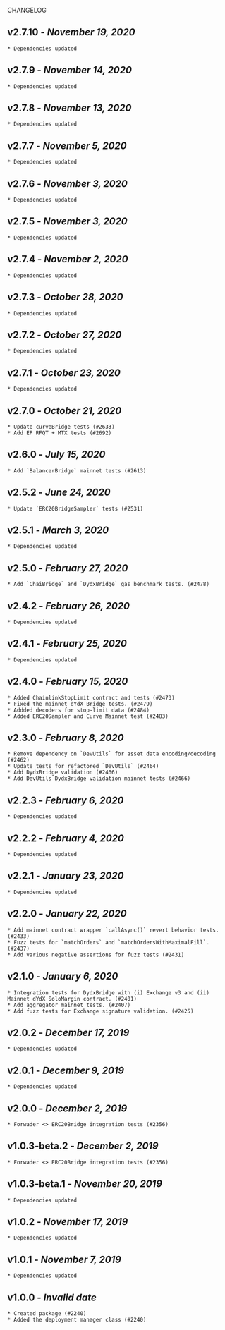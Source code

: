 <!--
changelogUtils.file is auto-generated using the monorepo-scripts package. Don't edit directly.
Edit the package's CHANGELOG.json file only.
-->

CHANGELOG

## v2.7.10 - _November 19, 2020_

    * Dependencies updated

## v2.7.9 - _November 14, 2020_

    * Dependencies updated

## v2.7.8 - _November 13, 2020_

    * Dependencies updated

## v2.7.7 - _November 5, 2020_

    * Dependencies updated

## v2.7.6 - _November 3, 2020_

    * Dependencies updated

## v2.7.5 - _November 3, 2020_

    * Dependencies updated

## v2.7.4 - _November 2, 2020_

    * Dependencies updated

## v2.7.3 - _October 28, 2020_

    * Dependencies updated

## v2.7.2 - _October 27, 2020_

    * Dependencies updated

## v2.7.1 - _October 23, 2020_

    * Dependencies updated

## v2.7.0 - _October 21, 2020_

    * Update curveBridge tests (#2633)
    * Add EP RFQT + MTX tests (#2692)

## v2.6.0 - _July 15, 2020_

    * Add `BalancerBridge` mainnet tests (#2613)

## v2.5.2 - _June 24, 2020_

    * Update `ERC20BridgeSampler` tests (#2531)

## v2.5.1 - _March 3, 2020_

    * Dependencies updated

## v2.5.0 - _February 27, 2020_

    * Add `ChaiBridge` and `DydxBridge` gas benchmark tests. (#2478)

## v2.4.2 - _February 26, 2020_

    * Dependencies updated

## v2.4.1 - _February 25, 2020_

    * Dependencies updated

## v2.4.0 - _February 15, 2020_

    * Added ChainlinkStopLimit contract and tests (#2473)
    * Fixed the mainnet dYdX Bridge tests. (#2479)
    * Addded decoders for stop-limit data (#2484)
    * Added ERC20Sampler and Curve Mainnet test (#2483)

## v2.3.0 - _February 8, 2020_

    * Remove dependency on `DevUtils` for asset data encoding/decoding (#2462)
    * Update tests for refactored `DevUtils` (#2464)
    * Add DydxBridge validation (#2466)
    * Add DevUtils DydxBridge validation mainnet tests (#2466)

## v2.2.3 - _February 6, 2020_

    * Dependencies updated

## v2.2.2 - _February 4, 2020_

    * Dependencies updated

## v2.2.1 - _January 23, 2020_

    * Dependencies updated

## v2.2.0 - _January 22, 2020_

    * Add mainnet contract wrapper `callAsync()` revert behavior tests. (#2433)
    * Fuzz tests for `matchOrders` and `matchOrdersWithMaximalFill`. (#2437)
    * Add various negative assertions for fuzz tests (#2431)

## v2.1.0 - _January 6, 2020_

    * Integration tests for DydxBridge with (i) Exchange v3 and (ii) Mainnet dYdX SoloMargin contract. (#2401)
    * Add aggregator mainnet tests. (#2407)
    * Add fuzz tests for Exchange signature validation. (#2425)

## v2.0.2 - _December 17, 2019_

    * Dependencies updated

## v2.0.1 - _December 9, 2019_

    * Dependencies updated

## v2.0.0 - _December 2, 2019_

    * Forwader <> ERC20Bridge integration tests (#2356)

## v1.0.3-beta.2 - _December 2, 2019_

    * Forwader <> ERC20Bridge integration tests (#2356)

## v1.0.3-beta.1 - _November 20, 2019_

    * Dependencies updated

## v1.0.2 - _November 17, 2019_

    * Dependencies updated

## v1.0.1 - _November 7, 2019_

    * Dependencies updated

## v1.0.0 - _Invalid date_

    * Created package (#2240)
    * Added the deployment manager class (#2240)
